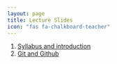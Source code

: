 ```yaml
---
layout: page
title: Lecture Slides
icon: "fas fa-chalkboard-teacher"
---
```



1. [Syllabus and introduction](slides/01-syllabus.html)
1. [Git and Github](slides/02-git.html)